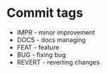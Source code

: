 # Commit tags
* IMPR - minor improvement
* DOCS - docs managing
* FEAT - feature
* BUG - fixing bug
* REVERT - reverting changes